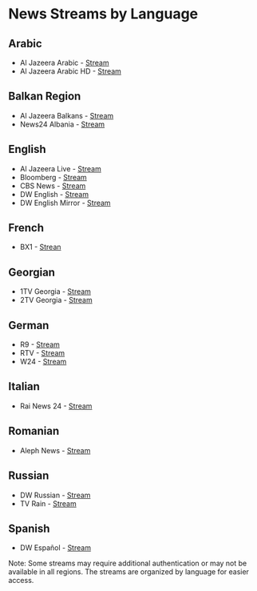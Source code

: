 # News Streams by Language

## Arabic
- Al Jazeera Arabic - [Stream](https://live-hls-web-aja.getaj.net/AJA/index.m3u8)
- Al Jazeera Arabic HD - [Stream](https://live-hls-web-aja.getaj.net/AJA/01.m3u8)

## Balkan Region
- Al Jazeera Balkans - [Stream](https://live-hls-web-ajb.getaj.net/AJB/index.m3u8)
- News24 Albania - [Stream](https://tv.balkanweb.com/news24/livestream/playlist.m3u8)

## English
- Al Jazeera Live - [Stream](https://live-hls-web-aje.getaj.net/AJE/index.m3u8)
- Bloomberg - [Stream](https://www.bloomberg.com/media-manifest/streams/phoenix-us.m3u8)
- CBS News - [Stream](https://dai.google.com/linear/hls/pa/event/Sid4xiTQTkCT1SLu6rjUSQ/stream/f0e1c801-cbb2-4244-90b6-c91bd21427a8:BRU/master.m3u8)
- DW English - [Stream](https://dwamdstream101.akamaized.net/hls/live/2015524/dwstream101/index.m3u8)
- DW English Mirror - [Stream](https://dwamdstream102.akamaized.net/hls/live/2015525/dwstream102/index.m3u8)

## French
- BX1 - [Strean](https://59959724487e3.streamlock.net/stream/live/master.m3u8)

## Georgian
- 1TV Georgia - [Stream](https://tv.cdn.xsg.ge/gpb-1tv/index.m3u8)
- 2TV Georgia - [Stream](https://tv.cdn.xsg.ge/gpb-2tv/index.m3u8)

## German
- R9 - [Stream](https://ms01.w24.at/R9/smil:liveeventR9.smil/playlist.m3u8)
- RTV - [Stream](http://iptv.rtv-ooe.at/stream.m3u8)
- W24 - [Stream](https://ms01.w24.at/W24/smil:liveevent.smil/playlist.m3u8)

## Italian
- Rai News 24 - [Stream](http://wzstreaming.rai.it/TVlive/liveStream/playlist.m3u8)

## Romanian
- Aleph News - [Stream](https://stream-aleph.m.ro/Aleph/ngrp:Alephnewsmain.stream_all/playlist.m3u8)

## Russian
- DW Russian - [Stream](https://dwamdstream110.akamaized.net/hls/live/2017971/dwstream110/index.m3u8)
- TV Rain - [Stream](https://wl.tvrain.tv/transcode/ses_1080p/playlist.m3u8)

## Spanish
- DW Español - [Stream](https://dwamdstream104.akamaized.net/hls/live/2015530/dwstream104/index.m3u8)

Note: Some streams may require additional authentication or may not be available in all regions. The streams are organized by language for easier access. 